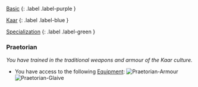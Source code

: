 
[Basic](Game/Advancement-List?Basic=true)
{: .label .label-purple }

[Kaar](Game/Kaar)
{: .label .label-blue }

[Specialization](Game/Advancement-List?Specialization=true)
{: .label .label-green }
### Praetorian
*You have trained in the traditional weapons and armour of the Kaar culture.*
* You have access to the following [Equipment](Core/Equipment):
![Praetorian-Armour](Game/Blocks/Praetorian-Armour)
![Praetorian-Glaive](Game/Blocks/Praetorian-Glaive)
